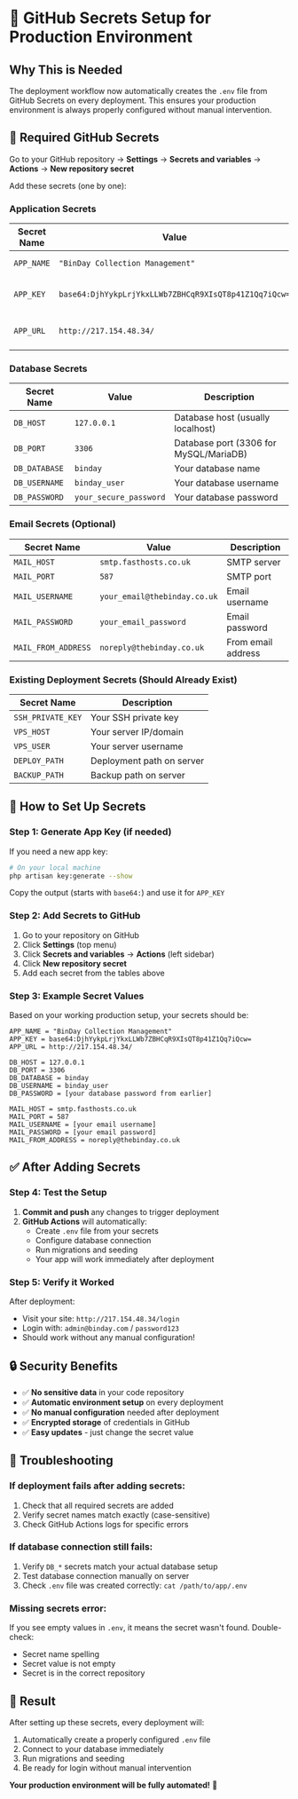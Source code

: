 # 🔐 GitHub Secrets Setup for Production Environment

## Why This is Needed
The deployment workflow now automatically creates the `.env` file from GitHub Secrets on every deployment. This ensures your production environment is always properly configured without manual intervention.

## 🔧 Required GitHub Secrets

Go to your GitHub repository → **Settings** → **Secrets and variables** → **Actions** → **New repository secret**

Add these secrets (one by one):

### **Application Secrets**
| Secret Name | Value | Description |
|-------------|-------|-------------|
| `APP_NAME` | `"BinDay Collection Management"` | Application name |
| `APP_KEY` | `base64:DjhYykpLrjYkxLLWb7ZBHCqR9XIsQT8p41Z1Qq7iQcw=` | Laravel encryption key |
| `APP_URL` | `http://217.154.48.34/` | Your production domain |

### **Database Secrets** 
| Secret Name | Value | Description |
|-------------|-------|-------------|
| `DB_HOST` | `127.0.0.1` | Database host (usually localhost) |
| `DB_PORT` | `3306` | Database port (3306 for MySQL/MariaDB) |
| `DB_DATABASE` | `binday` | Your database name |
| `DB_USERNAME` | `binday_user` | Your database username |
| `DB_PASSWORD` | `your_secure_password` | Your database password |

### **Email Secrets (Optional)**
| Secret Name | Value | Description |
|-------------|-------|-------------|
| `MAIL_HOST` | `smtp.fasthosts.co.uk` | SMTP server |
| `MAIL_PORT` | `587` | SMTP port |
| `MAIL_USERNAME` | `your_email@thebinday.co.uk` | Email username |
| `MAIL_PASSWORD` | `your_email_password` | Email password |
| `MAIL_FROM_ADDRESS` | `noreply@thebinday.co.uk` | From email address |

### **Existing Deployment Secrets (Should Already Exist)**
| Secret Name | Description |
|-------------|-------------|
| `SSH_PRIVATE_KEY` | Your SSH private key |
| `VPS_HOST` | Your server IP/domain |
| `VPS_USER` | Your server username |
| `DEPLOY_PATH` | Deployment path on server |
| `BACKUP_PATH` | Backup path on server |

## 🚀 How to Set Up Secrets

### **Step 1: Generate App Key (if needed)**
If you need a new app key:
```bash
# On your local machine
php artisan key:generate --show
```
Copy the output (starts with `base64:`) and use it for `APP_KEY`

### **Step 2: Add Secrets to GitHub**

1. Go to your repository on GitHub
2. Click **Settings** (top menu)
3. Click **Secrets and variables** → **Actions** (left sidebar)
4. Click **New repository secret**
5. Add each secret from the tables above

### **Step 3: Example Secret Values**

Based on your working production setup, your secrets should be:

```
APP_NAME = "BinDay Collection Management"
APP_KEY = base64:DjhYykpLrjYkxLLWb7ZBHCqR9XIsQT8p41Z1Qq7iQcw=
APP_URL = http://217.154.48.34/

DB_HOST = 127.0.0.1
DB_PORT = 3306
DB_DATABASE = binday
DB_USERNAME = binday_user
DB_PASSWORD = [your database password from earlier]

MAIL_HOST = smtp.fasthosts.co.uk
MAIL_PORT = 587
MAIL_USERNAME = [your email username]
MAIL_PASSWORD = [your email password]
MAIL_FROM_ADDRESS = noreply@thebinday.co.uk
```

## ✅ After Adding Secrets

### **Step 4: Test the Setup**

1. **Commit and push** any changes to trigger deployment
2. **GitHub Actions** will automatically:
   - Create `.env` file from your secrets
   - Configure database connection
   - Run migrations and seeding
   - Your app will work immediately after deployment

### **Step 5: Verify it Worked**

After deployment:
- Visit your site: `http://217.154.48.34/login`
- Login with: `admin@binday.com` / `password123`
- Should work without any manual configuration!

## 🔒 Security Benefits

- ✅ **No sensitive data** in your code repository
- ✅ **Automatic environment setup** on every deployment
- ✅ **No manual configuration** needed after deployment
- ✅ **Encrypted storage** of credentials in GitHub
- ✅ **Easy updates** - just change the secret value

## 🐛 Troubleshooting

### **If deployment fails after adding secrets:**
1. Check that all required secrets are added
2. Verify secret names match exactly (case-sensitive)
3. Check GitHub Actions logs for specific errors

### **If database connection still fails:**
1. Verify `DB_*` secrets match your actual database setup
2. Test database connection manually on server
3. Check `.env` file was created correctly: `cat /path/to/app/.env`

### **Missing secrets error:**
If you see empty values in `.env`, it means the secret wasn't found. Double-check:
- Secret name spelling
- Secret value is not empty
- Secret is in the correct repository

## 🎯 Result

After setting up these secrets, every deployment will:
1. Automatically create a properly configured `.env` file
2. Connect to your database immediately
3. Run migrations and seeding
4. Be ready for login without manual intervention

**Your production environment will be fully automated!** 🚀

